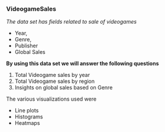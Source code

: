 

### VideogameSales

*The data set has fields related to sale of videogames* 
- Year, 
- Genre, 
- Publisher  
- Global Sales

**By using this data set we will answer the following questions**
1. Total Videogame sales by year 
2. Total Videogame sales by region 
3. Insights on global sales based on Genre 

The various visualizations used were 
- Line plots 
- Histograms
- Heatmaps



